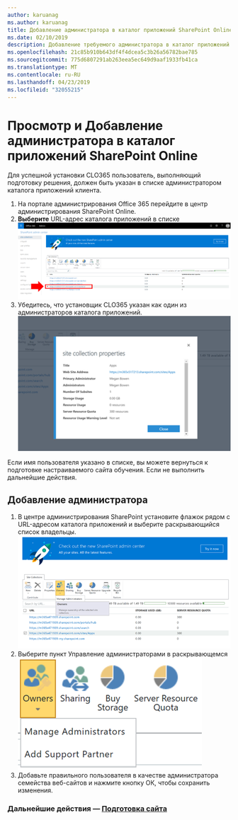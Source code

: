 ```yaml
---
author: karuanag
ms.author: karuanag
title: Добавление администратора в каталог приложений SharePoint Online
ms.date: 02/10/2019
description: Добавление требуемого администратора в каталог приложений
ms.openlocfilehash: 21c85b910b643df4f4dcea5c3b26a56782bae785
ms.sourcegitcommit: 775d6807291ab263eea5ec649d9aaf1933fb41ca
ms.translationtype: MT
ms.contentlocale: ru-RU
ms.lasthandoff: 04/23/2019
ms.locfileid: "32055215"
---
```

# <a name="view-or-add-an-administrator-to-your-sharepoint-online-app-catalog"></a>Просмотр и Добавление администратора в каталог приложений SharePoint Online

Для успешной установки CLO365 пользователь, выполняющий подготовку решения, должен быть указан в списке администратором каталога приложений клиента.

1. На портале администрирования Office 365 перейдите в центр администрирования SharePoint Online.
1. **Выберите** URL-адрес каталога приложений в списке ![семейств веб-сайтов appadmin_url. png](media/appadmin_url.png)
1. Убедитесь, что установщик CLO365 указан как один из администраторов каталога приложений.
![appadmin_dialog. png](media/appadmin_dialog.png)

Если имя пользователя указано в списке, вы можете вернуться к подготовке настраиваемого сайта обучения.  Если не выполнить дальнейшие действия. 

## <a name="add-an-administrator"></a>Добавление администратора

1. В центре администрирования SharePoint установите флажок рядом с URL-адресом каталога приложений и выберите раскрывающийся список владельцы.
![appadmin_owner. png](media/appadmin_owner.png)
1. Выберите пункт Управление администраторами в раскрывающемся ![меню appadmin_owner. png](media/appadmin_manage.png)
1. Добавьте правильного пользователя в качестве администратора семейства веб-сайтов и нажмите кнопку ОК, чтобы сохранить изменения.

### <a name="next-steps---site-provisioning"></a>Дальнейшие действия — [Подготовка сайта](installsitepackage.md)
